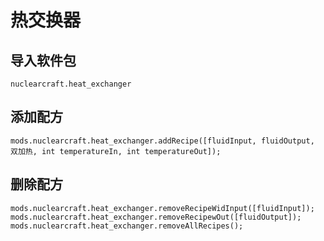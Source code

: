 # 热交换器

## 导入软件包
`nuclearcraft.heat_exchanger`

## 添加配方
```zenscript
mods.nuclearcraft.heat_exchanger.addRecipe([fluidInput, fluidOutput, 双加热, int temperatureIn, int temperatureOut]);
```

## 删除配方
```zenscript
mods.nuclearcraft.heat_exchanger.removeRecipeWidInput([fluidInput]);
mods.nuclearcraft.heat_exchanger.removeRecipewOut([fluidOutput]);
mods.nuclearcraft.heat_exchanger.removeAllRecipes();
```